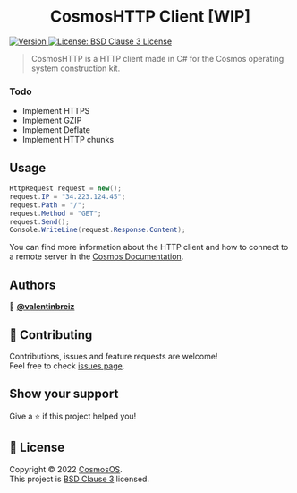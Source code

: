 ﻿<h1 align="center">CosmosHTTP Client [WIP]</h1>
<p>
  <a href="https://www.nuget.org/packages/CosmosHttpClient/" target="_blank">
    <img alt="Version" src="https://img.shields.io/nuget/v/CosmosHttpClient.svg" />
  </a>
  <a href="https://github.com/CosmosOS/CosmosHttp/blob/main/LICENSE.txt" target="_blank">
    <img alt="License: BSD Clause 3 License" src="https://img.shields.io/badge/license-BSD License-yellow.svg" />
  </a>
</p>

> CosmosHTTP is a HTTP client made in C# for the Cosmos operating system construction kit.

### Todo
- Implement HTTPS
- Implement GZIP
- Implement Deflate
- Implement HTTP chunks

## Usage

```CS
HttpRequest request = new();
request.IP = "34.223.124.45";
request.Path = "/";
request.Method = "GET";
request.Send();
Console.WriteLine(request.Response.Content);
```

You can find more information about the HTTP client and how to connect to a remote server in the [Cosmos Documentation](https://cosmosos.github.io/articles/Kernel/Network.html#http).

## Authors

👤 **[@valentinbreiz](https://github.com/valentinbreiz)**

## 🤝 Contributing

Contributions, issues and feature requests are welcome!<br />Feel free to check [issues page](https://github.com/CosmosOS/CosmosHttp/issues). 

## Show your support

Give a ⭐️ if this project helped you!

## 📝 License

Copyright © 2022 [CosmosOS](https://github.com/CosmosOS).<br />
This project is [BSD Clause 3](https://github.com/CosmosOS/CosmosHttp/blob/main/LICENSE.txt) licensed.
